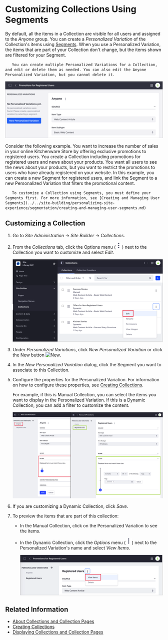 # Customizing Collections Using Segments

By default, all the items in a Collection are visible for all users and assigned to the *Anyone* group. You can create a *Personalized Variation* of the Collection's items using [Segments](../../site-building/personalizing-site-experience/segmentation/creating-and-managing-user-segments.md). When you use a Personalized Variation, the items that are part of your Collection don't change, but the items shown are filtered for your Segment.

```note::
   You can create multiple Personalized Variations for a Collection, and edit or delete them as needed. You can also edit the Anyone Personalized Variation, but you cannot delete it.
```

![Collections are available for anyone, by default](./customizing-collections-using-segments/images/02.png)


Consider the following example. You want to increase the number of sales in your online Kitchenware Store by offering exclusive promotions to registered users. You create a Collection including promotions for registered users and news about your products. You want all users to see the news about your products, but you want to restrict the promotions to users who have already registered on your website. In this example, you can create a new Segment for registered users, and link the Segment to a new Personalized Variation that filters the promotional content.

```note::
   To customize a Collection using Segments, you must define your Segments first. For more information, see [Creating and Managing User Segments](../../site-building/personalizing-site-experience/segmentation/creating-and-managing-user-segments.md)
```

## Customizing a Collection

1. Go to *Site Administration* &rarr; *Site Builder* &rarr; *Collections*.
1. From the *Collections* tab, click the Options menu (![Options](../../images/icon-staging-bar-options.png)) next to the Collection you want to customize and select *Edit*.

    ![Edit the Collection you want to customize](./customizing-collections-using-segments/images/01.png)

1. Under *Personalized Variations*, click *New Personalized Variation* or click the New button ![New](../).
1. In the *New Personalized Variation* dialog, click the Segment you want to associate to this Collection.
1. Configure the properties for the Personalized Variation. For information on how to configure these properties, see [Creating Collections](./creating-collections.md#creating-a-dynamic-collection).

    For example, if this is Manual Collection, you can select the items you want to display in the Personalized Variation. If this is a Dynamic Collection, you can add a filter to customize the content.

    ![Configure the properties for your Personalized Variation](./customizing-collections-using-segments/images/04.png)

1. If you are customizing a Dynamic Collection, click *Save*.
1. To preview the items that are part of this collection:
    - In the Manual Collection, click on the Personalized Variation to see the items.
    - In the Dynamic Collection, click the *Options* menu (![Options](../../images/icon-staging-bar-options.png)) next to the Personalized Variation's name and select *View Items*.

        ![Edit the Collection you want to customize](./customizing-collections-using-segments/images/03.png)


## Related Information

* [About Collections and Collection Pages](./about-collections-and-collection-pages.md)
* [Creating Collections](./creating-collections.md)
* [Displaying Collections and Collection Pages](./displaying-collections-and-collection-pages.md)
